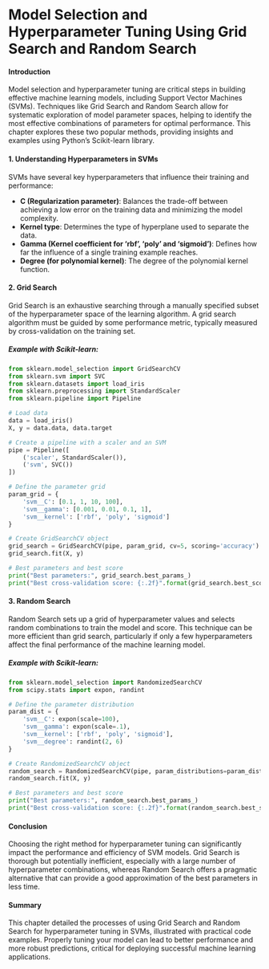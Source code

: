 # Model Selection and Hyperparameter Tuning Using Grid Search and Random Search

#### Introduction
Model selection and hyperparameter tuning are critical steps in building effective machine learning models, including Support Vector Machines (SVMs). Techniques like Grid Search and Random Search allow for systematic exploration of model parameter spaces, helping to identify the most effective combinations of parameters for optimal performance. This chapter explores these two popular methods, providing insights and examples using Python’s Scikit-learn library.

#### 1. Understanding Hyperparameters in SVMs
SVMs have several key hyperparameters that influence their training and performance:
- **C (Regularization parameter)**: Balances the trade-off between achieving a low error on the training data and minimizing the model complexity.
- **Kernel type**: Determines the type of hyperplane used to separate the data.
- **Gamma (Kernel coefficient for ‘rbf’, ‘poly’ and ‘sigmoid’)**: Defines how far the influence of a single training example reaches.
- **Degree (for polynomial kernel)**: The degree of the polynomial kernel function.

#### 2. Grid Search
Grid Search is an exhaustive searching through a manually specified subset of the hyperparameter space of the learning algorithm. A grid search algorithm must be guided by some performance metric, typically measured by cross-validation on the training set.

##### Example with Scikit-learn:
```python
from sklearn.model_selection import GridSearchCV
from sklearn.svm import SVC
from sklearn.datasets import load_iris
from sklearn.preprocessing import StandardScaler
from sklearn.pipeline import Pipeline

# Load data
data = load_iris()
X, y = data.data, data.target

# Create a pipeline with a scaler and an SVM
pipe = Pipeline([
    ('scaler', StandardScaler()),
    ('svm', SVC())
])

# Define the parameter grid
param_grid = {
    'svm__C': [0.1, 1, 10, 100],
    'svm__gamma': [0.001, 0.01, 0.1, 1],
    'svm__kernel': ['rbf', 'poly', 'sigmoid']
}

# Create GridSearchCV object
grid_search = GridSearchCV(pipe, param_grid, cv=5, scoring='accuracy')
grid_search.fit(X, y)

# Best parameters and best score
print("Best parameters:", grid_search.best_params_)
print("Best cross-validation score: {:.2f}".format(grid_search.best_score_))
```

#### 3. Random Search
Random Search sets up a grid of hyperparameter values and selects random combinations to train the model and score. This technique can be more efficient than grid search, particularly if only a few hyperparameters affect the final performance of the machine learning model.

##### Example with Scikit-learn:
```python
from sklearn.model_selection import RandomizedSearchCV
from scipy.stats import expon, randint

# Define the parameter distribution
param_dist = {
    'svm__C': expon(scale=100),
    'svm__gamma': expon(scale=.1),
    'svm__kernel': ['rbf', 'poly', 'sigmoid'],
    'svm__degree': randint(2, 6)
}

# Create RandomizedSearchCV object
random_search = RandomizedSearchCV(pipe, param_distributions=param_dist, n_iter=100, cv=5, scoring='accuracy', random_state=42)
random_search.fit(X, y)

# Best parameters and best score
print("Best parameters:", random_search.best_params_)
print("Best cross-validation score: {:.2f}".format(random_search.best_score_))
```

#### Conclusion
Choosing the right method for hyperparameter tuning can significantly impact the performance and efficiency of SVM models. Grid Search is thorough but potentially inefficient, especially with a large number of hyperparameter combinations, whereas Random Search offers a pragmatic alternative that can provide a good approximation of the best parameters in less time.

#### Summary
This chapter detailed the processes of using Grid Search and Random Search for hyperparameter tuning in SVMs, illustrated with practical code examples. Properly tuning your model can lead to better performance and more robust predictions, critical for deploying successful machine learning applications.